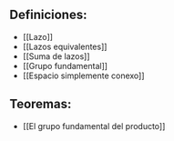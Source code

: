 
## Definiciones:

- [[Lazo]]
- [[Lazos equivalentes]]
- [[Suma de lazos]]
- [[Grupo fundamental]]
- [[Espacio simplemente conexo]]

## Teoremas:

- [[El grupo fundamental del producto]]